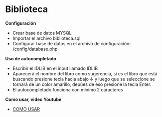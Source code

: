 # Biblioteca

**Configuración**

- Crear base de datos MYSQL
- Importar el archivo biblioteca.sql
- Configurar base de datos en el archivo de configuración: /config/database.php

**Uso de autocompletado**

- Escribir el IDLIB en el input llamado IDLIB
- Aparecerá el nombre del libro como sugerencia, si es el libro que está buscando presione tecla hacia abajo ↓ y luego que se seleccione se tornará de un color amarillo, depúes de eso presione la tecla Enter.
- El autocompletado funciona con mínimo 2 caracteres

**Como usar, video Youtube**
* [COMO USAR](https://youtu.be/173eB9Bg5cM) 
